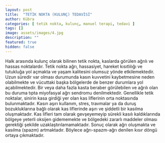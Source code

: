 ```yaml
---
layout: post
title:  "TETİK NOKTA (KULUNÇ) TEDAVİSİ"
author: Kübra
categories: [ tetik nokta, kulunç, manuel terapi, tedavi ]
tags: []
image: assets/images/4.jpg
description: ""
featured: true
hidden: false
---
```




Halk arasında kulunç olarak bilinen tetik nokta, kaslarda görülen ağrılı ve hassas noktalardır. Tetik nokta ağrı, hassasiyet, hareket kısıtlılığı ve tutukluğa yol açmakta ve yaşam kalitesini olumsuz yönde etkilemektedir. Uzun süredir var olması durumunda kasın kuvvetini kaybetmesine neden olabilmekte ve vücuttaki başka bölgelerde de benzer durumlara yol açabilmektedir. Bir veya daha fazla kasta beraber görülebilen ve ağrılı olan bu duruma tıpta miyofasyal ağrı sendromu denilmektedir. Genellikle tetik noktalar, sinirin kasa girdiği yer olan kas liflerinin orta noktasında bulunmaktadır. Kasın aşırı kullanım, stres, travmalar ya da duruş bozukluklarına bağlı olarak kas liflerinde aşırı ve şiddetli bir kasılma oluşmaktadır. Kas lifleri tam olarak gevşeyemeyip sürekli kasılı kaldıklarında bölgeye yeterli oksijen gidememekte ve bölgedeki zararlı maddeler olması gerektiği şekilde uzaklaştırılamamaktadır. Sonuç olarak ağrı oluşmakta ve kasılma (spazm) artmaktadır. Böylece ağrı-spazm-ağrı denilen kısır döngü ortaya çıkmaktadır.



